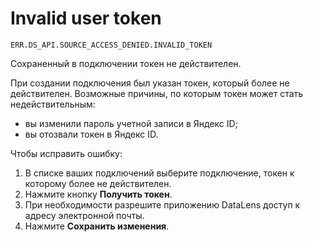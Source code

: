 # Invalid user token

`ERR.DS_API.SOURCE_ACCESS_DENIED.INVALID_TOKEN`

Сохраненный в подключении токен не действителен.

При создании подключения был указан токен, который более не действителен.
Возможные причины, по которым токен может стать недействительным:

* вы изменили пароль учетной записи в Яндекс ID;
* вы отозвали токен в Яндекс ID.

Чтобы исправить ошибку:

1. В списке ваших подключений выберите подключение, токен к которому более не действителен.
1. Нажмите кнопку **Получить токен**.
1. При необходимости разрешите приложению DataLens доступ к адресу электронной почты.
1. Нажмите **Сохранить изменения**.
